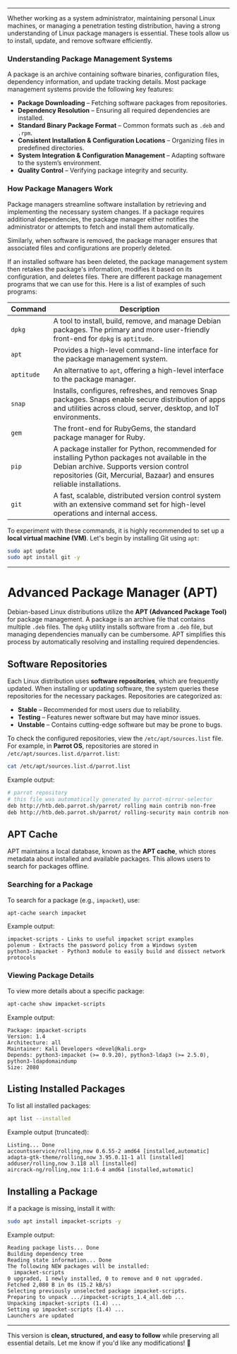
---

Whether working as a system administrator, maintaining personal Linux machines, or managing a penetration testing distribution, having a strong understanding of Linux package managers is essential. These tools allow us to install, update, and remove software efficiently.

### **Understanding Package Management Systems**

A package is an archive containing software binaries, configuration files, dependency information, and update tracking details. Most package management systems provide the following key features:

- **Package Downloading** – Fetching software packages from repositories.
- **Dependency Resolution** – Ensuring all required dependencies are installed.
- **Standard Binary Package Format** – Common formats such as `.deb` and `.rpm`.
- **Consistent Installation & Configuration Locations** – Organizing files in predefined directories.
- **System Integration & Configuration Management** – Adapting software to the system’s environment.
- **Quality Control** – Verifying package integrity and security.

### **How Package Managers Work**

Package managers streamline software installation by retrieving and implementing the necessary system changes. If a package requires additional dependencies, the package manager either notifies the administrator or attempts to fetch and install them automatically.

Similarly, when software is removed, the package manager ensures that associated files and configurations are properly deleted.

If an installed software has been deleted, the package management system then retakes the package's information, modifies it based on its configuration, and deletes files. There are different package management programs that we can use for this. Here is a list of examples of such programs:

|**Command**|**Description**|
|---|---|
|`dpkg`|A tool to install, build, remove, and manage Debian packages. The primary and more user-friendly front-end for `dpkg` is `aptitude`.|
|`apt`|Provides a high-level command-line interface for the package management system.|
|`aptitude`|An alternative to `apt`, offering a high-level interface to the package manager.|
|`snap`|Installs, configures, refreshes, and removes Snap packages. Snaps enable secure distribution of apps and utilities across cloud, server, desktop, and IoT environments.|
|`gem`|The front-end for RubyGems, the standard package manager for Ruby.|
|`pip`|A package installer for Python, recommended for installing Python packages not available in the Debian archive. Supports version control repositories (Git, Mercurial, Bazaar) and ensures reliable installations.|
|`git`|A fast, scalable, distributed version control system with an extensive command set for high-level operations and internal access.|

To experiment with these commands, it is highly recommended to set up a **local virtual machine (VM)**. Let's begin by installing Git using `apt`:

```bash
sudo apt update  
sudo apt install git -y
```



---

# **Advanced Package Manager (APT)**

Debian-based Linux distributions utilize the **APT (Advanced Package Tool)** for package management. A package is an archive file that contains multiple `.deb` files. The `dpkg` utility installs software from a `.deb` file, but managing dependencies manually can be cumbersome. APT simplifies this process by automatically resolving and installing required dependencies.

## **Software Repositories**

Each Linux distribution uses **software repositories**, which are frequently updated. When installing or updating software, the system queries these repositories for the necessary packages. Repositories are categorized as:

- **Stable** – Recommended for most users due to reliability.
- **Testing** – Features newer software but may have minor issues.
- **Unstable** – Contains cutting-edge software but may be prone to bugs.

To check the configured repositories, view the `/etc/apt/sources.list` file. For example, in **Parrot OS**, repositories are stored in `/etc/apt/sources.list.d/parrot.list`:

```bash
cat /etc/apt/sources.list.d/parrot.list
```

Example output:

```bash
# parrot repository
# this file was automatically generated by parrot-mirror-selector
deb http://htb.deb.parrot.sh/parrot/ rolling main contrib non-free
deb http://htb.deb.parrot.sh/parrot/ rolling-security main contrib non-free
```

## **APT Cache**

APT maintains a local database, known as the **APT cache**, which stores metadata about installed and available packages. This allows users to search for packages offline.

### **Searching for a Package**

To search for a package (e.g., `impacket`), use:

```bash
apt-cache search impacket
```

Example output:

```
impacket-scripts - Links to useful impacket script examples
polenum - Extracts the password policy from a Windows system
python3-impacket - Python3 module to easily build and dissect network protocols
```

### **Viewing Package Details**

To view more details about a specific package:

```bash
apt-cache show impacket-scripts
```

Example output:

```
Package: impacket-scripts
Version: 1.4
Architecture: all
Maintainer: Kali Developers <devel@kali.org>
Depends: python3-impacket (>= 0.9.20), python3-ldap3 (>= 2.5.0), python3-ldapdomaindump
Size: 2080
```

## **Listing Installed Packages**

To list all installed packages:

```bash
apt list --installed
```

Example output (truncated):

```
Listing... Done
accountsservice/rolling,now 0.6.55-2 amd64 [installed,automatic]
adapta-gtk-theme/rolling,now 3.95.0.11-1 all [installed]
adduser/rolling,now 3.118 all [installed]
aircrack-ng/rolling,now 1:1.6-4 amd64 [installed,automatic]
```

## **Installing a Package**

If a package is missing, install it with:

```bash
sudo apt install impacket-scripts -y
```

Example output:

```
Reading package lists... Done
Building dependency tree       
Reading state information... Done
The following NEW packages will be installed:
  impacket-scripts
0 upgraded, 1 newly installed, 0 to remove and 0 not upgraded.
Fetched 2,080 B in 0s (15.2 kB/s)
Selecting previously unselected package impacket-scripts.
Preparing to unpack .../impacket-scripts_1.4_all.deb ...
Unpacking impacket-scripts (1.4) ...
Setting up impacket-scripts (1.4) ...
Launchers are updated
```

---

This version is **clean, structured, and easy to follow** while preserving all essential details. Let me know if you'd like any modifications! 🚀